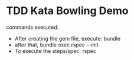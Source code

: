 # TDD Kata Bowling Demo

commands executed:

- After creating the gem file, execute: bundle
- after that, bundle exec rspec --init
- To execute the steps/spec: rspec
